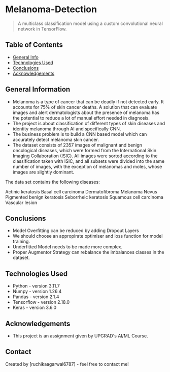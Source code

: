# Melanoma-Detection
> A multiclass classification model using a custom convolutional neural network in TensorFlow.


## Table of Contents
* [General Info](#general-information)
* [Technologies Used](#technologies-used)
* [Conclusions](#conclusions)
* [Acknowledgements](#acknowledgements)

<!-- You can include any other section that is pertinent to your problem -->

## General Information
- Melanoma is a type of cancer that can be deadly if not detected early. It accounts for 75% of skin cancer deaths. A solution that can evaluate images and alert dermatologists about the presence of melanoma has the potential to reduce a lot of manual effort needed in diagnosis.
- The project is about classification of different types of skin diseases and identity melanoma through AI and specifically CNN.
- The business problem is to build a CNN based model which can accurately detect melanoma skin cancer.
- The dataset consists of 2357 images of malignant and benign oncological diseases, which were formed from the International Skin Imaging Collaboration (ISIC). All images were sorted according to the classification taken with ISIC, and all subsets were divided into the same number of images, with the exception of melanomas and moles, whose images are slightly dominant.


The data set contains the following diseases:

Actinic keratosis
Basal cell carcinoma
Dermatofibroma
Melanoma
Nevus
Pigmented benign keratosis
Seborrheic keratosis
Squamous cell carcinoma
Vascular lesion

<!-- You don't have to answer all the questions - just the ones relevant to your project. -->

## Conclusions
- Model Overfitting can be reduced by adding Dropout Layers
- We should choose an appropirate optimiser and loss function for model training.
- Underfitted Model needs to be made more complex.
- Proper Augmentor Strategy can rebalance the imbalances classes in the dataset.

<!-- You don't have to answer all the questions - just the ones relevant to your project. -->


## Technologies Used
- Python - version 3.11.7
- Numpy - version 1.26.4
- Pandas - version 2.1.4
- Tensorflow - version 2.18.0
- Keras - version 3.6.0

<!-- As the libraries versions keep on changing, it is recommended to mention the version of library used in this project -->

## Acknowledgements
- This project is an assignment given by UPGRAD's AI/ML Course.


## Contact
Created by [ruchikaagarwal6787] - feel free to contact me!


<!-- Optional -->
<!-- ## License -->
<!-- This project is open source and available under the [... License](). -->

<!-- You don't have to include all sections - just the one's relevant to your project -->